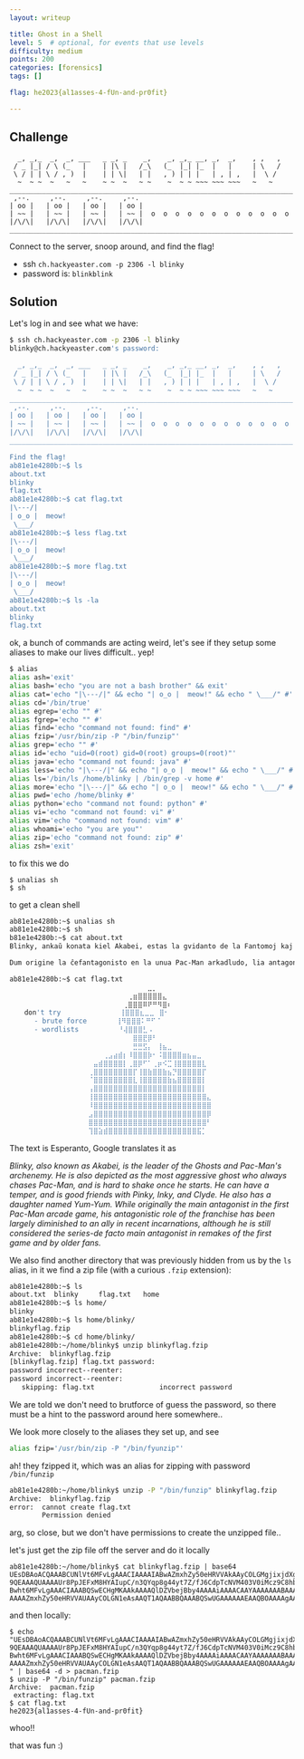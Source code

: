 ```yaml
---
layout: writeup

title: Ghost in a Shell
level: 5  # optional, for events that use levels
difficulty: medium
points: 200
categories: [forensics]
tags: []

flag: he2023{al1asses-4-fUn-and-pr0fit}

---
```


## Challenge

```
  _, _,_  _,  _, ___   _ _, _    _,    _, _,_ __, _,  _,    , ,   ,
 / _ |_| / \ (_   |    | |\ |   /_\   (_  |_| |_  |   |     | \   /
 \ / | | \ / , )  |    | | \|   | |   , ) | | |   | , | ,   |  \ /
  ~  ~ ~  ~   ~   ~    ~ ~  ~   ~ ~    ~  ~ ~ ~~~ ~~~ ~~~   ~   ~
______________________________________________________________________
 ,--.     ,--.     ,--.     ,--.
| oo |   | oo |   | oo |   | oo |
| ~~ |   | ~~ |   | ~~ |   | ~~ |  o  o  o  o  o  o  o  o  o  o  o  o
|/\/\|   |/\/\|   |/\/\|   |/\/\|
______________________________________________________________________
```

Connect to the server, snoop around, and find the flag!

- ssh `ch.hackyeaster.com -p 2306 -l blinky`
- password is: `blinkblink`


## Solution

Let's log in and see what we have:

```bash
$ ssh ch.hackyeaster.com -p 2306 -l blinky
blinky@ch.hackyeaster.com's password:

  _, _,_  _,  _, ___   _ _, _    _,    _, _,_ __, _,  _,    , ,   ,
 / _ |_| / \ (_   |    | |\ |   /_\   (_  |_| |_  |   |     | \   /
 \ / | | \ / , )  |    | | \|   | |   , ) | | |   | , | ,   |  \ /
  ~  ~ ~  ~   ~   ~    ~ ~  ~   ~ ~    ~  ~ ~ ~~~ ~~~ ~~~   ~   ~
______________________________________________________________________
 ,--.     ,--.     ,--.     ,--.
| oo |   | oo |   | oo |   | oo |
| ~~ |   | ~~ |   | ~~ |   | ~~ |  o  o  o  o  o  o  o  o  o  o  o  o
|/\/\|   |/\/\|   |/\/\|   |/\/\|
______________________________________________________________________

Find the flag!
ab81e1e4280b:~$ ls
about.txt
blinky
flag.txt
ab81e1e4280b:~$ cat flag.txt
|\---/|
| o_o |  meow!
 \___/
ab81e1e4280b:~$ less flag.txt
|\---/|
| o_o |  meow!
 \___/
ab81e1e4280b:~$ more flag.txt
|\---/|
| o_o |  meow!
 \___/
ab81e1e4280b:~$ ls -la
about.txt
blinky
flag.txt
```

ok, a bunch of commands are acting weird, let's see if they setup some aliases to make our lives difficult.. yep!

```bash
$ alias
alias ash='exit'
alias bash='echo "you are not a bash brother" && exit'
alias cat='echo "|\---/|" && echo "| o_o |  meow!" && echo " \___/" #'
alias cd='/bin/true'
alias egrep='echo "" #'
alias fgrep='echo "" #'
alias find='echo "command not found: find" #'
alias fzip='/usr/bin/zip -P "/bin/funzip"'
alias grep='echo "" #'
alias id='echo "uid=0(root) gid=0(root) groups=0(root)"'
alias java='echo "command not found: java" #'
alias less='echo "|\---/|" && echo "| o_o |  meow!" && echo " \___/" #'
alias ls='/bin/ls /home/blinky | /bin/grep -v home #'
alias more='echo "|\---/|" && echo "| o_o |  meow!" && echo " \___/" #'
alias pwd='echo /home/blinky #'
alias python='echo "command not found: python" #'
alias vi='echo "command not found: vi" #'
alias vim='echo "command not found: vim" #'
alias whoami='echo "you are you"'
alias zip='echo "command not found: zip" #'
alias zsh='exit'
```

to fix this we do

```
$ unalias sh
$ sh
```

to get a clean shell

```bash
ab81e1e4280b:~$ unalias sh
ab81e1e4280b:~$ sh
b81e1e4280b:~$ cat about.txt
Blinky, ankaŭ konata kiel Akabei, estas la gvidanto de la Fantomoj kaj la ĉefmalamiko de Pac-Man. Li ankaŭ estas prezentita kiel la plej agresema fantomo kiu ĉiam postkuras Pac-Man, kaj malfacilas skui post kiam li komencas. Li povas havi humoron, kaj estas bonaj amikoj kun Pinky, Inky, kaj Clyde. Li ankaŭ havas filinon nomitan Yum-Yum.

Dum origine la ĉefantagonisto en la unua Pac-Man arkadludo, lia antagonisma rolo de la franĉizo estis plejparte malpliigita al aliancano en lastatempaj enkarniĝoj, kvankam li daŭre estas konsiderita la serio-fakta ĉefa antagonisto en refilmigoj de la unua matĉo kaj de pli maljunaj adorantoj.

ab81e1e4280b:~$ cat flag.txt
⠀⠀⠀⠀⠀⠀⠀⠀⠀⠀⠀⠀⠀⠀⠀⠀⠀⠀⠀⠀⠀⠀⠀⠀⠀⠀⠀⠀⣀⡀⠀⠀⠀⠀⠀⠀⠀⠀⠀⠀⠀⠀⠀⠀⠀⠀⠀⠀⠀⠀
⠀⠀⠀⠀⠀⠀⠀⠀⠀⠀⠀⠀⠀⠀⠀⠀⠀⠀⠀⠀⠀⠀⠀⠀⢀⣶⣿⣿⣿⣿⣿⣄⠀⠀⠀⠀⠀⠀⠀⠀⠀⠀⠀⠀⠀⠀⠀⠀⠀⠀
⠀⠀⠀⠀⠀⠀⠀⠀⠀⠀⠀⠀⠀⠀⠀⠀⠀⠀⠀⠀⠀⠀⠀⢀⣿⣿⣿⠿⠟⠛⠻⣿⠆⠀⠀⠀⠀⠀⠀⠀⠀⠀⠀⠀⠀⠀⠀⠀⠀⠀
⠀⠀⠀don't try⠀⠀⠀⠀⠀⠀⠀⠀⠀⠀⠀⠀⢸⣿⣿⣿⣆⣀⣀⠀⣿⠂⠀⠀⠀⠀⠀⠀⠀⠀⠀⠀⠀⠀⠀⠀⠀⠀⠀
⠀⠀⠀⠀⠀- brute force⠀⠀⠀⠀⠀⠀⢸⠻⣿⣿⣿⠅⠛⠋⠈⠀⠀⠀⠀⠀⠀⠀⠀⠀⠀⠀⠀⠀⠀⠀⠀⠀⠀
⠀⠀⠀⠀⠀- wordlists⠀⠀⠀⠀⠀⠀⠀⠀⠘⢼⣿⣿⣿⣃⠠⠀⠀⠀⠀⠀⠀⠀⠀⠀⠀⠀⠀⠀⠀⠀⠀⠀⠀⠀⠀
⠀⠀⠀⠀⠀⠀⠀⠀⠀⠀⠀⠀⠀⠀⠀⠀⠀⠀⠀⠀⠀⠀⠀⠀⠀⣿⣿⣟⡿⠃⠀⠀⠀⠀⠀⠀⠀⠀⠀⠀⠀⠀⠀⠀⠀⠀⠀⠀⠀⠀
⠀⠀⠀⠀⠀⠀⠀⠀⠀⠀⠀⠀⠀⠀⠀⠀⠀⠀⠀⠀⠀⠀⠀⠀⠀⣛⣛⣫⡄⠀⢸⣦⣀⠀⠀⠀⠀⠀⠀⠀⠀⠀⠀⠀⠀⠀⠀⠀⠀⠀
⠀⠀⠀⠀⠀⠀⠀⠀⠀⠀⠀⠀⠀⠀⠀⠀⠀⠀⠀⢀⣠⣴⣾⡆⠸⣿⣿⣿⡷⠂⠨⣿⣿⣿⣿⣶⣦⣤⣀⠀⠀⠀⠀⠀⠀⠀⠀⠀⠀⠀
⠀⠀⠀⠀⠀⠀⠀⠀⠀⠀⠀⠀⠀⠀⠀⠀⠀⣤⣾⣿⣿⣿⣿⡇⢀⣿⡿⠋⠁⢀⡶⠪⣉⢸⣿⣿⣿⣿⣿⣇⠀⠀⠀⠀⠀⠀⠀⠀⠀⠀
⠀⠀⠀⠀⠀⠀⠀⠀⠀⠀⠀⠀⠀⠀⠀⠀⢀⣿⣿⣿⣿⣿⣿⣿⣿⡏⢸⣿⣷⣿⣿⣷⣦⡙⣿⣿⣿⣿⣿⡏⠀⠀⠀⠀⠀⠀⠀⠀⠀⠀
⠀⠀⠀⠀⠀⠀⠀⠀⠀⠀⠀⠀⠀⠀⠀⠀⠈⣿⣿⣿⣿⣿⣿⣿⣿⣇⢸⣿⣿⣿⣿⣿⣷⣦⣿⣿⣿⣿⣿⡇⠀⠀⠀⠀⠀⠀⠀⠀⠀⠀
⠀⠀⠀⠀⠀⠀⠀⠀⠀⠀⠀⠀⠀⠀⠀⠀⢠⣿⣿⣿⣿⣿⣿⣿⣿⣿⣿⣿⣿⣿⣿⣿⣿⣿⣿⣿⣿⣿⣿⡇⠀⠀⠀⠀⠀⠀⠀⠀⠀⠀
⠀⠀⠀⠀⠀⠀⠀⠀⠀⠀⠀⠀⠀⠀⠀⠀⢸⣿⣿⣿⣿⣿⣿⣿⣿⣿⣿⣿⣿⣿⣿⣿⣿⣿⣿⣿⣿⣿⣿⣿⣄⠀⠀⠀⠀⠀⠀⠀⠀⠀
⠀⠀⠀⠀⠀⠀⠀⠀⠀⠀⠀⠀⠀⠀⠀⠀⠸⣿⣿⣿⣿⣿⣿⣿⣿⣿⣿⣿⣿⣿⣿⣿⣿⣿⣿⣿⣿⣿⣿⣿⣿⠀⠀⠀⠀⠀⠀⠀⠀⠀
⠀⠀⠀⠀⠀⠀⠀⠀⠀⠀⠀⠀⠀⠀⠀⠀⣠⣿⣿⣿⣿⣿⣿⣿⣿⣿⣿⣿⣿⣿⣿⣿⣿⣿⣿⣿⣿⣿⣿⣿⡿⠀⠀⠀⠀⠀⠀⠀⠀⠀
⠀⠀⠀⠀⠀⠀⠀⠀⠀⠀⠀⠀⠀⠀⠀⠀⣿⣿⣿⣿⣿⣿⣿⣿⣿⣿⣿⣿⣿⣿⣿⣿⣿⣿⣿⣿⣿⣿⣿⣿⠃⠀⠀⠀⠀⠀⠀⠀⠀⠀
⠀⠀⠀⠀⠀⠀⠀⠀⠀⠀⠀⠀⠀⠀⠀⠀⢹⣿⣵⣾⣿⣿⣿⣿⣿⣿⣿⣿⣿⣿⣿⣿⣿⣿⣿⣿⣿⣿⣯⡁⠀
```

The text is Esperanto, Google translates it as

*Blinky, also known as Akabei, is the leader of the Ghosts and Pac-Man's archenemy. He is also depicted as the most aggressive ghost who always chases Pac-Man, and is hard to shake once he starts. He can have a temper, and is good friends with Pinky, Inky, and Clyde. He also has a daughter named Yum-Yum. While originally the main antagonist in the first Pac-Man arcade game, his antagonistic role of the franchise has been largely diminished to an ally in recent incarnations, although he is still considered the series-de facto main antagonist in remakes of the first game and by older fans.*

We also find another directory that was previously hidden from us by the `ls` alias, in it we find a zip file (with a curious `.fzip` extension):

```bash
ab81e1e4280b:~$ ls
about.txt  blinky     flag.txt   home
ab81e1e4280b:~$ ls home/
blinky
ab81e1e4280b:~$ ls home/blinky/
blinkyflag.fzip
ab81e1e4280b:~$ cd home/blinky/
ab81e1e4280b:~/home/blinky$ unzip blinkyflag.fzip
Archive:  blinkyflag.fzip
[blinkyflag.fzip] flag.txt password:
password incorrect--reenter:
password incorrect--reenter:
   skipping: flag.txt                incorrect password
```

We are told we don't need to brutforce of guess the password, so there must be a hint to the password around here somewhere..

We look more closely to the aliases they set up, and see

```bash
alias fzip='/usr/bin/zip -P "/bin/fyunzip"'
```

ah! they fzipped it, which was an alias for zipping with password `/bin/funzip`

```bash
ab81e1e4280b:~/home/blinky$ unzip -P "/bin/funzip" blinkyflag.fzip
Archive:  blinkyflag.fzip
error:  cannot create flag.txt
        Permission denied
```

arg, so close, but we don't have permissions to create the unzipped file..

let's just get the zip file off the server and do it locally

```
ab81e1e4280b:~/home/blinky$ cat blinkyflag.fzip | base64
UEsDBAoACQAAABCUNlVt6MFvLgAAACIAAAAIABwAZmxhZy50eHRVVAkAAyCOLGMgjixjdXgLAAEE
9QEAAAQUAAAAUr8PpJEFxM8HYAIupC/n3QYqp8g44yt7Z/fJ6CdpTcNVM403V0iMcz9C8hb3DFBL
Bwht6MFvLgAAACIAAABQSwECHgMKAAkAAAAQlDZVbejBby4AAAAiAAAACAAYAAAAAAABAAAApIEA
AAAAZmxhZy50eHRVVAUAAyCOLGN1eAsAAQT1AQAABBQAAABQSwUGAAAAAAEAAQBOAAAAgAAAAAAA
```

and then locally:

```
$ echo "UEsDBAoACQAAABCUNlVt6MFvLgAAACIAAAAIABwAZmxhZy50eHRVVAkAAyCOLGMgjixjdXgLAAEE
9QEAAAQUAAAAUr8PpJEFxM8HYAIupC/n3QYqp8g44yt7Z/fJ6CdpTcNVM403V0iMcz9C8hb3DFBL
Bwht6MFvLgAAACIAAABQSwECHgMKAAkAAAAQlDZVbejBby4AAAAiAAAACAAYAAAAAAABAAAApIEA
AAAAZmxhZy50eHRVVAUAAyCOLGN1eAsAAQT1AQAABBQAAABQSwUGAAAAAAEAAQBOAAAAgAAAAAAA
" | base64 -d > pacman.fzip
$ unzip -P "/bin/funzip" pacman.fzip
Archive:  pacman.fzip
 extracting: flag.txt
$ cat flag.txt
he2023{al1asses-4-fUn-and-pr0fit}

```

whoo!!

that was fun :)

